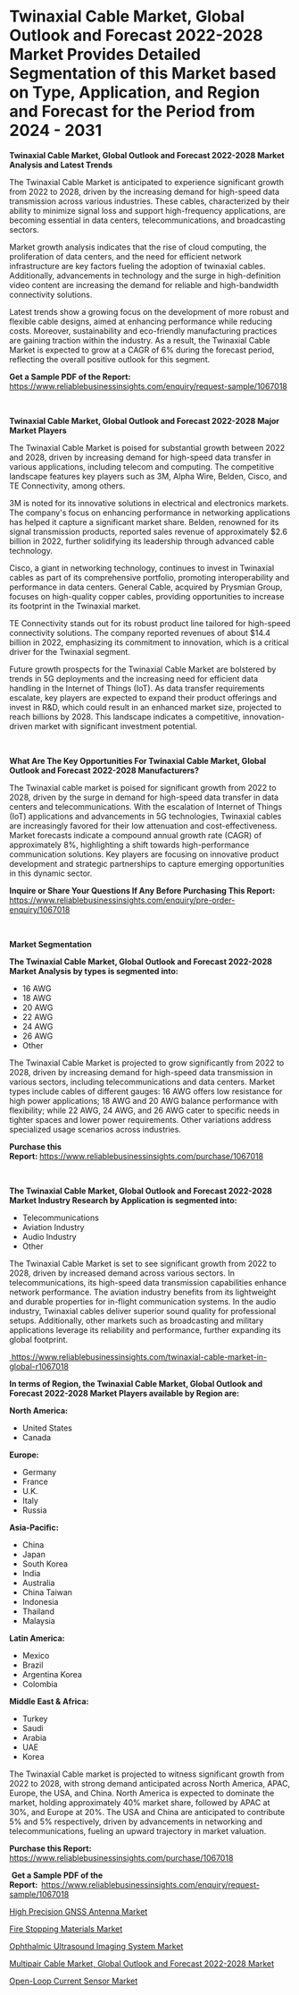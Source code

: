 <p><h1>Twinaxial Cable Market, Global Outlook and Forecast 2022-2028 Market Provides Detailed Segmentation of this Market based on Type, Application, and Region and Forecast for the Period from 2024 - 2031</h1></p><p><strong>Twinaxial Cable Market, Global Outlook and Forecast 2022-2028 Market Analysis and Latest Trends</strong></p>
<p><p>The Twinaxial Cable Market is anticipated to experience significant growth from 2022 to 2028, driven by the increasing demand for high-speed data transmission across various industries. These cables, characterized by their ability to minimize signal loss and support high-frequency applications, are becoming essential in data centers, telecommunications, and broadcasting sectors.</p><p>Market growth analysis indicates that the rise of cloud computing, the proliferation of data centers, and the need for efficient network infrastructure are key factors fueling the adoption of twinaxial cables. Additionally, advancements in technology and the surge in high-definition video content are increasing the demand for reliable and high-bandwidth connectivity solutions.</p><p>Latest trends show a growing focus on the development of more robust and flexible cable designs, aimed at enhancing performance while reducing costs. Moreover, sustainability and eco-friendly manufacturing practices are gaining traction within the industry. As a result, the Twinaxial Cable Market is expected to grow at a CAGR of 6% during the forecast period, reflecting the overall positive outlook for this segment.</p></p>
<p><strong>Get a Sample PDF of the Report:&nbsp;</strong> <a href="https://www.reliablebusinessinsights.com/enquiry/request-sample/1067018">https://www.reliablebusinessinsights.com/enquiry/request-sample/1067018</a></p>
<p>&nbsp;</p>
<p><strong>Twinaxial Cable Market, Global Outlook and Forecast 2022-2028 Major Market Players</strong></p>
<p><p>The Twinaxial Cable Market is poised for substantial growth between 2022 and 2028, driven by increasing demand for high-speed data transfer in various applications, including telecom and computing. The competitive landscape features key players such as 3M, Alpha Wire, Belden, Cisco, and TE Connectivity, among others.</p><p>3M is noted for its innovative solutions in electrical and electronics markets. The company's focus on enhancing performance in networking applications has helped it capture a significant market share. Belden, renowned for its signal transmission products, reported sales revenue of approximately $2.6 billion in 2022, further solidifying its leadership through advanced cable technology.</p><p>Cisco, a giant in networking technology, continues to invest in Twinaxial cables as part of its comprehensive portfolio, promoting interoperability and performance in data centers. General Cable, acquired by Prysmian Group, focuses on high-quality copper cables, providing opportunities to increase its footprint in the Twinaxial market.</p><p>TE Connectivity stands out for its robust product line tailored for high-speed connectivity solutions. The company reported revenues of about $14.4 billion in 2022, emphasizing its commitment to innovation, which is a critical driver for the Twinaxial segment.</p><p>Future growth prospects for the Twinaxial Cable Market are bolstered by trends in 5G deployments and the increasing need for efficient data handling in the Internet of Things (IoT). As data transfer requirements escalate, key players are expected to expand their product offerings and invest in R&D, which could result in an enhanced market size, projected to reach billions by 2028. This landscape indicates a competitive, innovation-driven market with significant investment potential.</p></p>
<p>&nbsp;</p>
<p><strong>What Are The Key Opportunities For Twinaxial Cable Market, Global Outlook and Forecast 2022-2028 Manufacturers?</strong></p>
<p><p>The Twinaxial cable market is poised for significant growth from 2022 to 2028, driven by the surge in demand for high-speed data transfer in data centers and telecommunications. With the escalation of Internet of Things (IoT) applications and advancements in 5G technologies, Twinaxial cables are increasingly favored for their low attenuation and cost-effectiveness. Market forecasts indicate a compound annual growth rate (CAGR) of approximately 8%, highlighting a shift towards high-performance communication solutions. Key players are focusing on innovative product development and strategic partnerships to capture emerging opportunities in this dynamic sector.</p></p>
<p><strong>Inquire or Share Your Questions If Any Before Purchasing This Report:</strong> <a href="https://www.reliablebusinessinsights.com/enquiry/pre-order-enquiry/1067018">https://www.reliablebusinessinsights.com/enquiry/pre-order-enquiry/1067018</a></p>
<p>&nbsp;</p>
<p><strong>Market Segmentation</strong></p>
<p><strong>The Twinaxial Cable Market, Global Outlook and Forecast 2022-2028 Market Analysis by types is segmented into:</strong></p>
<p><ul><li>16 AWG</li><li>18 AWG</li><li>20 AWG</li><li>22 AWG</li><li>24 AWG</li><li>26 AWG</li><li>Other</li></ul></p>
<p><p>The Twinaxial Cable Market is projected to grow significantly from 2022 to 2028, driven by increasing demand for high-speed data transmission in various sectors, including telecommunications and data centers. Market types include cables of different gauges: 16 AWG offers low resistance for high power applications; 18 AWG and 20 AWG balance performance with flexibility; while 22 AWG, 24 AWG, and 26 AWG cater to specific needs in tighter spaces and lower power requirements. Other variations address specialized usage scenarios across industries.</p></p>
<p><strong>Purchase this Report:&nbsp;</strong><a href="https://www.reliablebusinessinsights.com/purchase/1067018">https://www.reliablebusinessinsights.com/purchase/1067018</a></p>
<p>&nbsp;</p>
<p><strong>The Twinaxial Cable Market, Global Outlook and Forecast 2022-2028 Market Industry Research by Application is segmented into:</strong></p>
<p><ul><li>Telecommunications</li><li>Aviation Industry</li><li>Audio Industry</li><li>Other</li></ul></p>
<p><p>The Twinaxial Cable Market is set to see significant growth from 2022 to 2028, driven by increased demand across various sectors. In telecommunications, its high-speed data transmission capabilities enhance network performance. The aviation industry benefits from its lightweight and durable properties for in-flight communication systems. In the audio industry, Twinaxial cables deliver superior sound quality for professional setups. Additionally, other markets such as broadcasting and military applications leverage its reliability and performance, further expanding its global footprint.</p></p>
<p><a href="https://www.reliablebusinessinsights.com/twinaxial-cable-market-in-global-r1067018">&nbsp;https://www.reliablebusinessinsights.com/twinaxial-cable-market-in-global-r1067018</a></p>
<p><strong>In terms of Region, the Twinaxial Cable Market, Global Outlook and Forecast 2022-2028 Market Players available by Region are:</strong></p>
<p>
    <p> <strong> North America: </strong>
        <ul>
            <li>United States</li>
            <li>Canada</li>
        </ul>
        </p> 
    <p> <strong> Europe: </strong>
        <ul>
            <li>Germany</li>
            <li>France</li>
            <li>U.K.</li>
            <li>Italy</li>
            <li>Russia</li>
        </ul>
        </p> 
    <p> <strong> Asia-Pacific: </strong>
        <ul>
            <li>China</li>
            <li>Japan</li>
            <li>South Korea</li>
            <li>India</li>
            <li>Australia</li>
            <li>China Taiwan</li>
            <li>Indonesia</li>
            <li>Thailand</li>
            <li>Malaysia</li>
        </ul>
        </p> 
    <p> <strong> Latin America: </strong>
        <ul>
            <li>Mexico</li>
            <li>Brazil</li>
            <li>Argentina Korea</li>
            <li>Colombia</li>
        </ul>
        </p> 
    <p> <strong> Middle East & Africa: </strong>
        <ul>
            <li>Turkey</li>
            <li>Saudi</li>
            <li>Arabia</li>
            <li>UAE</li>
            <li>Korea</li>
        </ul>
    </p>
    </p>
<p><p>The Twinaxial Cable market is projected to witness significant growth from 2022 to 2028, with strong demand anticipated across North America, APAC, Europe, the USA, and China. North America is expected to dominate the market, holding approximately 40% market share, followed by APAC at 30%, and Europe at 20%. The USA and China are anticipated to contribute 5% and 5% respectively, driven by advancements in networking and telecommunications, fueling an upward trajectory in market valuation.</p></p>
<p><strong>Purchase this Report: </strong><a href="https://www.reliablebusinessinsights.com/purchase/1067018">https://www.reliablebusinessinsights.com/purchase/1067018</a></p>
<p>&nbsp;<strong>Get a Sample PDF of the Report:&nbsp;&nbsp;</strong><a href="https://www.reliablebusinessinsights.com/enquiry/request-sample/1067018">https://www.reliablebusinessinsights.com/enquiry/request-sample/1067018</a></p>
<p><strong></strong></p>
<p><p><a href="https://www.linkedin.com/pulse/insights-high-precision-gnss-antenna-market-players-size-geographical-97uve?trackingId=wnw889hi4VSgCCDAK3CkAw%3D%3D">High Precision GNSS Antenna Market</a></p><p><a href="https://www.linkedin.com/pulse/global-fire-stopping-materials-industry-analysis-share-enxke?trackingId=EuVX%2BC3FTYuLz3GDse8sJQ%3D%3D">Fire Stopping Materials Market</a></p><p><a href="https://www.linkedin.com/pulse/ophthalmic-ultrasound-imaging-system-market-revolution-2024-lacme?trackingId=SZ5OTG1eRme5iWxg9OfzYg%3D%3D">Ophthalmic Ultrasound Imaging System Market</a></p><p><a href="https://github.com/bmorecock/Market-Research-Report-List-5/blob/main/multipair-cable-market-global-outlook-and-forecast-2022-2028-market.md">Multipair Cable Market, Global Outlook and Forecast 2022-2028 Market</a></p><p><a href="https://issuu.com/reportprime-2/docs/open-loop-current-sensor-market-siz_1c7a3155ae7497">Open-Loop Current Sensor Market</a></p></p>